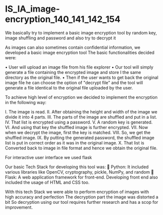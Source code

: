 # IS_IA_image-encryption_140_141_142_154
We basically try to implement a basic image encryption tool by random key, image shuffling and password and also try to decrypt it

As images can also sometimes contain confidential information, we developed a basic image encryption tool
The basic functionalities decided were:

•	User will upload an image file from his file explorer
•	Our tool will simply generate a file containing the encrypted image and store I the same directory as the original file.
•	Then if the user wants to get back the original image file he can choose the option of "decrypt file" and the tool will generate a file identical to the original file uploaded by the user.

To achieve high level of encryption we decided to implement the encryption in the following way:

I.	The image is read.
II.	After obtaining the height and width of the image we divide it into 4 parts.
III.	The parts of the image are shuffled and put in a list.
IV.	That list is encrypted using a password.
V.	A random key is generated.
VI.	And using that key the shuffled image is further encrypted.
VII.	Now when we decrypt the image, first the key is matched.
VIII.	So, we get the shuffled image.
IX.	By putting the generated password, the shuffled image list is put in correct order as it was in the original image. 
X.	That list is Converted back to image in file format and hence we obtain the original file.

For interactive user interface we used flask

Our basic Tech Stack for developing this tool was:
	Python: It included various libraries like OpenCV, cryptography, pickle, NumPy, and random
	Flask: A web application framework for front-end. Developing front end also included the usage of HTML and CSS too. 

With this tech Stack we were able to perform encryption of images with high accuracy and perfection The decryption part the image was distorted a bit So decryption using our tool requires further research and has a scop for improvement.

